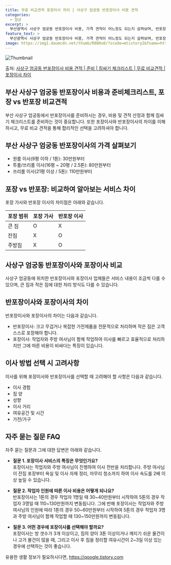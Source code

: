 ```yaml
---
title: 무료 비교견적 포장이사 차이 | 사상구 엄궁동 반포장이사 비용 견적
categories:
  - 일상
excerpt: >
  부산광역시 사상구 엄궁동 반포장이사 비용, 가격 견적이 어느정도 되는지 살펴보며, 반포장이사를 준비함에 있어 짐싸기 준비 체크리스트가 무엇인지 보겠습니다. 마지막으로 포장이사와 차이점을 통해 무료 비교견적으로 어떤 것이 더 합리적인 선택인지 공유 드립니다.사상구 엄궁동 포장이사 견적 샘플 보기 👈 클릭사상구 엄궁동 포장이사 가격 살펴보기 👈 클릭사상구 엄궁동 반포장이사 평균 이사 비용평수사상구 엄궁동 평균 이사 비용원룸 이사9평 이하 (1톤)30만원~투룸/쓰리룸 이사16평 ~ 20평 (2.5톤)80만원~쓰리룸 이사21평 (5톤) ~110만원~우리집 무료 이사견적 받기 👈 클릭포장 vs 반포장: 비교하여 알아보는 서비스 차이이사를 생각 중이시라면 포장과 반포장 서비스의 차이에 대해 알아보고 선택하셔야..
feature_text: >
  부산광역시 사상구 엄궁동 반포장이사 비용, 가격 견적이 어느정도 되는지 살펴보며, 반포장이사를 준비함에 있어 짐싸기 준비 체크리스트가 무엇인지 보겠습니다. 마지막으로 포장이사와 차이점을 통해 무료 비교견적으로 어떤 것이 더 합리적인 선택인지 공유 드립니다.사상구 엄궁동 포장이사 견적 샘플 보기 👈 클릭사상구 엄궁동 포장이사 가격 살펴보기 👈 클릭사상구 엄궁동 반포장이사 평균 이사 비용평수사상구 엄궁동 평균 이사 비용원룸 이사9평 이하 (1톤)30만원~투룸/쓰리룸 이사16평 ~ 20평 (2.5톤)80만원~쓰리룸 이사21평 (5톤) ~110만원~우리집 무료 이사견적 받기 👈 클릭포장 vs 반포장: 비교하여 알아보는 서비스 차이이사를 생각 중이시라면 포장과 반포장 서비스의 차이에 대해 알아보고 선택하셔야..
image: https://img1.daumcdn.net/thumb/R800x0/?scode=mtistory2&fname=https%3A%2F%2Fblog.kakaocdn.net%2Fdn%2FmQgzP%2FbtsHbul1lrV%2FdlREG2NPU55rMcchN8Hm00%2Fimg.webp
---
```


![Thumbnail](https://img1.daumcdn.net/thumb/R800x0/?scode=mtistory2&fname=https%3A%2F%2Fblog.kakaocdn.net%2Fdn%2FmQgzP%2FbtsHbul1lrV%2FdlREG2NPU55rMcchN8Hm00%2Fimg.webp)

<p>출처: <a href="https://qoogle.tistory.com/9772" rel="dofollow">사상구 엄궁동 반포장이사 비용 견적 | 준비 | 짐싸기 체크리스트 | 무료 비교견적 | 포장이사 차이</a> </p>

## 부산 사상구 엄궁동 반포장이사 비용과 준비체크리스트, 포장 vs 반포장 비교견적

부산 사상구 엄궁동에서 반포장이사를 준비하시는 경우, 비용 및 견적 산정과 함께 짐싸기 체크리스트를 준비하는 것이 중요합니다. 또한
포장이사와 반포장이사의 차이를 이해하시고, 무료 비교 견적을 통해 합리적인 선택을 고려하셔야 합니다.

## 부산 사상구 엄궁동 반포장이사의 가격 살펴보기

  * 원룸 이사(9평 이하 / 1톤): 30만원부터
  * 투룸/쓰리룸 이사(16평 ~ 20평 / 2.5톤): 80만원부터
  * 쓰리룸 이사(21평 이상 / 5톤): 110만원부터

## 포장 vs 반포장: 비교하여 알아보는 서비스 차이

포장 가사와 반포장 이사의 차이점은 아래와 같습니다.

**포장 범위** | **포장 가사** | **반포장 이사**  
---|---|---  
큰 짐 | O | X  
잔짐 | X | O  
주방짐 | X | O  
  
## 사상구 엄궁동 반포장이사와 포장이사 비교

사상구 엄궁동에 위치한 반포장이사와 포장이사 업체들은 서비스 내용이 조금씩 다를 수 있으며, 큰 짐과 작은 짐에 대한 처리 방식도 다를 수
있습니다.

## 반포장이사와 포장이사의 차이

반포장이사와 포장이사의 차이는 다음과 같습니다.

  * 반포장이사: 크고 무겁거나 복잡한 가전제품을 전문적으로 처리하며 작은 짐은 고객 스스로 포장해야 합니다.
  * 포장이사: 작업자와 주방 여사님이 함께 작업하여 이사를 빠르고 효율적으로 처리하지만 그에 따른 비용이 비싸다는 특징이 있습니다.

## 이사 방법 선택 시 고려사항

이사를 위해 포장이사와 반포장이사를 선택할 때 고려해야 할 사항은 다음과 같습니다.

  * 이사 경험
  * 짐 양
  * 성향
  * 이사 거리
  * 여유공간 및 시간
  * 가전/가구

## 자주 묻는 질문 FAQ

자주 묻는 질문과 그에 대한 답변은 아래와 같습니다.

  * **질문 1. 포장이사 서비스의 특징은 무엇인가요?**  
포장이사는 작업자와 주방 여사님이 진행하여 이사 전반을 처리합니다. 주방 여사님이 잔짐 포장부터 욕실 및 이사 자재 정리, 마무리 청소까지
하여 이사 속도를 2배 이상 높일 수 있습니다.

  * **질문 2. 작업자 인원에 따른 이사 비용은 어떻게 되나요?**  
반포장이사는 1톤의 경우 작업자 1명일 때 30~40만원부터 시작하여 5톤의 경우 작업자 3명일 때 110~130만원까지 변동됩니다. 그에
반해 포장이사는 작업자와 주방 여사님의 인원에 따라 1톤의 경우 50~60만원부터 시작하여 5톤의 경우 작업자 3명과 주방 여사님이 함께
작업할 때 130~150만원까지 변동됩니다.

  * **질문 3. 어떤 경우에 포장이사를 선택해야 할까요?**  
포장이사는 방 갯수가 3개 이상이고, 짐의 양이 3톤 이상이거나 깨지기 쉬운 물건이나 고가 물건이 많을 때, 그리고 이사 후 짐을 정리할
여유시간이 2~3일 이상 있는 경우에 선택하는 것이 좋습니다.

 

유용한 생활 정보가 필요하시다면, <a href="https://qoogle.tistory.com" rel="dofollow">https://qoogle.tistory.com</a>


